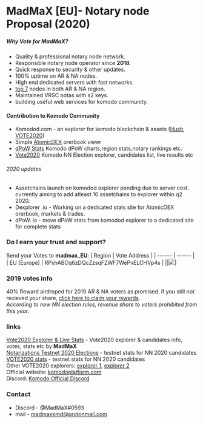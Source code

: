 # MadMaX [EU]- Notary node Proposal (2020)

##### Why Vote for MadMaX? ###
- Quality & professional notary node network.
- Responsible notary node operator since **2018**.
- Quick response to security & other updates.
- 100% uptime on AR & NA nodes.
- High end dedicated servers with fast networks.
- [top 7](https://komodostats.com/nn) nodes in both AR & NA region.
- Maintained VRSC notas with s2 keys.
- building useful web services for komodo community.

#### Contribution to Komodo Community ###
- Komodod.com - an explorer for komodo blockchain & assets ([Hush](https://hush3.komodod.com), [VOTE2020](https://vote2020.komodod.com))
- Simple [AtomicDEX](https://komodod.com/atomicdex/orderbook) orerbook viewr
- [dPoW Stats](https://komodod.com/atomicdex/orderbook) Komodo dPoW charts,region stats,notary rankings etc.
- [Vote2020](https://vote2020.komodod.com) Komodo NN Election explorer, candidates list, live results etc

###### 2020 updates #######
- Assetchains launch on komodod explorer pending due to server cost. currently aiming to add atleast 10 assetchains to explorer within q2 2020.
- Dexplorer .io - Working on a dedicated stats site for AtomicDEX orerbook, markets & trades.
- dPoW. io - move dPoW stats from komodod explorer to a dedicated site for complete stats


### Do I earn your trust and support? ###
Send your Votes to **madmax_EU**: 
| Region | Vote Address |
| ------ | ------ |
| EU (Europe) | RPxhABCq6zDQcZzsqFZWF7WePvELCHVp4s |
||![](https://github.com/codeGyte/NotaryNodes/raw/master/season4/candidates/madmax/qrcode.png)|

### 2019 votes info
40% Reward airdroped for 2019 AR & NA voters as promised.
if you still not recieved your share, [click here to claim your rewards](https://komodod.com/madmax/rewards).
<br/>
*According to new NN election rules, revenue share to voters prohibited from this year.*

### links
[Vote2020 Explorer & Live Stats](https://vote2020.komodod.com) - Vote2020 explorer & candidates info, votes, stats etc by **MadMaX**<br/>
[Notarizations Testnet 2020 Elections](https://dexstats.info/testnet.php) - testnet stats for NN 2020 candidates<br/>
[VOTE2020 stats](https://dexstats.info/testnet.php) - testnet stats for NN 2020 candidates<br/>
Other VOTE2020 explorers: [explorer 1](https://vote2020.explorer.dexstats.info/), [explorer 2](https://vote.kmdexplorer.io/)<br/>
Official website: [komodoplatform.com](https://komodoplatform.com)<br/>
Discord: [Komodo Official Discord](https://discord.gg/KnPHfK)<br/>


### Contact
+ Discord - @MadMaX#0593
+ mail - madmaxkmd@protonmail.com
